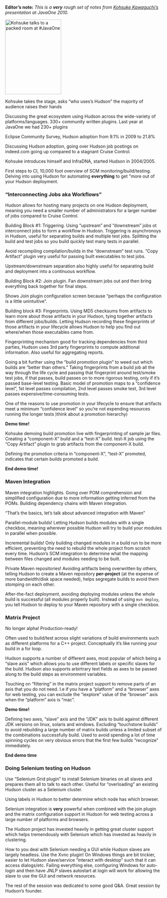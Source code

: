 **Editor’s note:** _This is a **very** rough set of notes from [Kohsuke Kawaguchi’s](http://twitter.com/kohsukekawa) presentation at JavaOne 2010._

[<img src="http://farm5.static.flickr.com/4083/5008629375_6f603b6093_m.jpg" alt="Kohsuke talks to a packed room at #JavaOne" width="180" height="240" />](http://www.flickr.com/photos/hudsonlabs/5008629375/ "Kohsuke talks to a packed room at #JavaOne by hudson.labs, on Flickr")

Kohsuke takes the stage, asks “who uses’s Hudson” the majority of audience raises their hands

Discussing the great ecosystem using Hudson across the wide-variety of platforms/languages. 330+ community written plugins. Last year at JavaOne we had 230+ plugins

Eclipse Community Survey, Hudson adoption from 9.1% in 2009 to 21.8%

Discussing Hudson adoption, going over Hudson job postings on indeed.com going up compared to a stagnant Cruise Control.

Kohsuke introduces himself and InfraDNA, started Hudson in 2004/2005.

First steps to CI, 10,000 foot overview of SCM monitoring/build/testing. Delving into using Hudson for automating **everything** to get "more out of your Hudson deployment.

### “Interconnecting Jobs aka Workflows”

Hudson allows for hosting many projects on one Hudson deployment, meaning you need a smaller number of administrators for a larger number of jobs compared to Cruise Control.

Building Block \#1: Triggering. Using “upstream” and “downstream” jobs ot interconnect jobs to form a workflow in Hudosn. Triggering is asynchronoys in Hudson, useful for separating builds and multiple test jobs. Splitting the build and test jobs so you build quickly test many tests in parallel.

Avoid recompiling compilation/builds in the “downstream” test runs. “Copy Artifact” plugin very useful for passing built executables to test jobs.

Upstream/downstream separation also highly useful for separating build and deployment into a continuous workflow.

Building Block \#2: Join plugin. Fan downstream jobs out and then bring everything back together for final steps.

Shows Join plugin configuration screen because “perhaps the configuration is a little unintuitive”.

Building block \#3: Fingerprints. Using MD5 checksums from artifacts to learn more about those artifacts in your Hudson, tying together artifacts from different jobs/builds. Letting Hudson recording these fingerprints of those artifacts in your lifecycle allows Hudson to help you find out where/when those executables came from.

Fingerprinting mechanism good for tracking dependencies from third parties, Hudson uses 3rd party fingerprints to compute additional information. Also useful for aggregating reports.

Going a bit further using the “build promotion plugin” to weed out which builds are “better than others.” Taking fingerprints from a build job all the way through the life cycle and passing that fingerprint around test/smoke test jobs, if that passes, build passes on to more rigorous testing, only if it’s passed base-level testing. Basic model of promotion maps to a “confidence level”, 1st level passes compilation, 2nd level passes smoke test, 3rd level passes expensive/time-consuming tests.

One of the reasons to use promotion in your lifecycle to ensure that artifacts meet a minimum “confidence level” so you’re not expending resources running the longer tests )think about a promotion hierarchy)

**Demo time!**

Kohsuke demoing build promotion live with fingerprinting of sample jar files. Creating a “component-X” build and a “test-X” build. test-X job using the “Copy Artifact” plugin to grab artifacts from the component-X build.

Defining the promotion criteria in “component-X”, “test-X” promoted, indicates that certain builds promoted a build.

**End demo time!**

### Maven Integration

Maven integration highlights. Going over POM comprehension and simplified configuration due to more information getting inferred from the POMs. Building dependency chains with Maven integration.

“That’s the basics, let’s talk about advanced integration with Maven”

Parallel-module builds! Letting Hudson builds modules with a single checkbox, meaning wherever possible Hudson will try to build your modules in parallel when possible.

Incremental builds! Only building changed modules in a build run to be more efficient, preventing the need to rebuild the whole project from scratch every time. Hudson’s SCM integration to determine what the mapping between files changed and modules needing to be built.

Private Maven repositories! Avoiding artifacts being overwritten by others, telling Hudson to create a Maven repository **per-project** (at the expense of more bandwidth/disk space needed), helps segregate builds to avoid them stomping on each other.

After-the-fact deployment, avoiding deploying modules unless the whole build is successful (all modules properly built). Instead of using `mvn deploy`, you tell Hudson to deploy to your Maven repository with a single checkbox.

### Matrix Project

No longer alpha! Production-ready!

Often used to build/test across slight variations of build environments such as different platforms for a C++ project. Conceptually it’s like running your build in a for loop.

Hudson supports a number of different axes, most popular of which being a “slave axis” which allows you to use different labels or specific slaves for the build. Hudson also supports arbirtrary text fields as axes to be passed along to the build steps as environment variables.

Touching on “filtering” in the matrix project support to remove parts of an axis that you do not need. I.e if you have a “platform” and a “browser” axes for web testing, you can exclude the “iexplore” value of the “browser” axis when the “platform” axis is “mac”.

**Demo time!**

Defining two axes, “slave” axis and the “JDK” axis to build against different JDK versions on linux, solaris and windows. Excluding “touchstone builds” to avoid rebuilding a large number of matrix builds unless a limited subset of the combinations successfully build. Used to avoid spending a lot of time spinning cycles on very obvious errors that the first few builds “recognize” immediately.

**End demo time**

### Doing Selenium testing on Hudson

Use “Selenium Grid plugin” to install Selenium binaries on all slaves and prepares them all to talk to each other. Useful for “overloading” an existing Hudson cluster as a Selenium cluster.

Using labels in Hudson to better determine which node has which browser.

Selenium integration is **very** powerful when combined with the join plugin and the matrix configuration support in Hudson for web testing across a large number of platforms and browsers.

The Hudson project has invested heavily in getting great cluster support which helps tremendously with Selenium which has invested as heavily in clustering.

How to you deal with Selenium needing a GUI while Hudson slaves are largely headless. Use the Xvnc plugin! On Windows things are bit trickier, easier to let Hudson slave/service “interact with desktop” such that it can access dialogs/etc. Failing everything else, configuring Windows for auto-login and then have JNLP slaves autostart at login will work for allowing the slave to use the GUI and network resources.

The rest of the session was dedicated to some good Q&A. Great session by Hudson’s founder.
